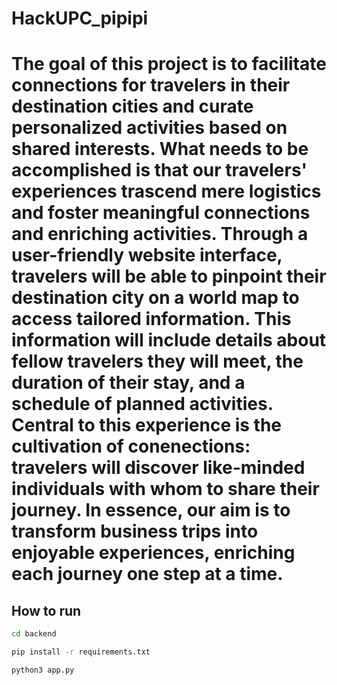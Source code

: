 # HackUPC_pipipi

# The goal of this project is to facilitate connections for travelers in their destination cities and curate personalized activities based on shared interests. What needs to be accomplished is that our travelers' experiences trascend mere logistics and foster meaningful connections and enriching activities. Through a user-friendly website interface, travelers will be able to pinpoint their destination city on a world map to access tailored information. This information will include details about fellow travelers they will meet, the duration of their stay, and a schedule of planned activities. Central to this experience is the cultivation of conenections: travelers will discover like-minded individuals with whom to share their journey. In essence, our aim is to transform business trips into enjoyable experiences, enriching each journey one step at a time.

## How to run

```zsh
cd backend

pip install -r requirements.txt

python3 app.py
```

